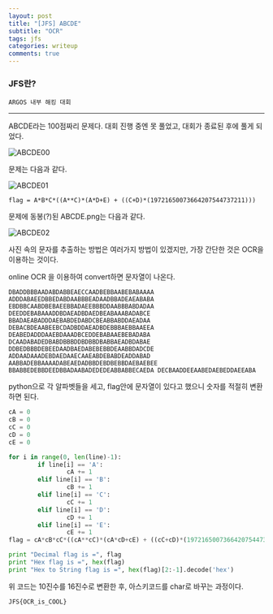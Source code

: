 ```yaml
---
layout: post
title: "[JFS] ABCDE"
subtitle: "OCR"
tags: jfs
categories: writeup
comments: true
---
```


### JFS란?
	ARGOS 내부 해킹 대회

***

ABCDE라는 100점짜리 문제다. 대회 진행 중엔 못 풀었고, 대회가 종료된 후에 풀게 되었다.
<!--more-->

![ABCDE00](https://i.imgur.com/QgWvbws.png)



문제는 다음과 같다.

![ABCDE01](https://i.imgur.com/lo9s58T.png)

`flag = A*B*C*((A**C)*(A*D+E) + ((C+D)*(19721650073664207544737211)))`



문제에 동봉(?)된 ABCDE.png는 다음과 같다.

![ABCDE02](https://i.imgur.com/wYnAkcy.jpg)



사진 속의 문자를 추출하는 방법은 여러가지 방법이 있겠지만, 가장 간단한 것은 OCR을 이용하는 것이다.

online OCR 을 이용하여 convert하면 문자열이 나온다.

	DBADDBBBAADABDABBEAECCAADBEBBAABEBABAAAA ADDDABAEEDBBEDABDAABBBEADAADBBADEAEABABA EBDBBCAABDBEBAEEBBADAEEBBBDDAABBBABDADAA DEEDDEBABAAADDBDAEADBDAEDBEABAAABADABCE BBADAEABADDDAEBABDEDABDCBEABBABDDAEADAA DEBACBDEAABEEBCDADBDDAEADBDEBBBAEBBAAEEA DEABEDADDDAAEBDAAADBCEDDEBABAAEBEBADABA DCAADABADEDBABDBBBDDBDBBDBABBAEADBDABAE DDBEDBBBDEBEEDAADBAEDABEBEBBDEAABBDADCDE ADDAADAAADEBDAEDAAECAAEABDEBABDEADDABAD AABBADEBBAAAADABEAEDADBBDEBDBEBBDAEBAEBEE BBABBEDEBBDEEDBBADAABADEDEDEABBABBECAEDA DECBAADDEEAABEDAEBEDDAEEABA 



python으로 각 알파벳들을 세고, flag안에 문자열이 있다고 했으니 숫자를 적절히 변환하면 된다.



```py
cA = 0
cB = 0
cC = 0
cD = 0
cE = 0

for i in range(0, len(line)-1):
		if line[i] == 'A':
				cA += 1
		elif line[i] == 'B':
				cB += 1
		elif line[i] == 'C':
				cC += 1
		elif line[i] == 'D':
				cD += 1
		elif line[i] == 'E':
				cE += 1
flag = cA*cB*cC*((cA**cC)*(cA*cD+cE) + ((cC+cD)*(19721650073664207544737211)))

print "Decimal flag is =", flag
print "Hex flag is =", hex(flag)
print "Hex to String flag is =", hex(flag)[2:-1].decode('hex')
```

위 코드는 10진수를 16진수로 변환한 후, 아스키코드를 char로 바꾸는 과정이다. 

`JFS{OCR_is_COOL}`